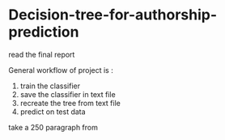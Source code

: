 # Decision-tree-for-authorship-prediction
read the final report

General workflow of project is :
1. train the classifier
2. save the classifier in text file
3. recreate the tree from text file 
4. predict on test data


take a 250 paragraph from 
